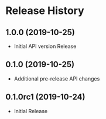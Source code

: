 # Release History

## 1.0.0 (2019-10-25)

  - Initial API version Release

## 0.1.0 (2019-10-25)

  - Additional pre-release API changes

## 0.1.0rc1 (2019-10-24)

  - Initial Release
